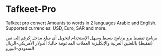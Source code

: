 # Tafkeet-Pro
Tafkeet pro convert Amounts to words in 2 languages Arabic and English.
Supported currencies: USD, Euro, SAR and more.

برنامج تفقيط برو
برنامج بسيط وسهل الإستخدام لتحويل أي  مبلغ مدخل كرقم إلى نص (تفقيط) باللغتين العربية والإنكليزية
العملات المدعومة حاليا: 
الدولار الأمريكي-الريال السعودي-اليورو 
